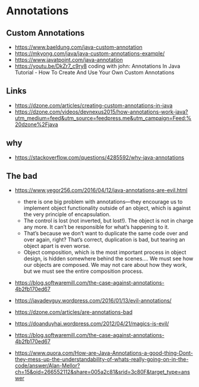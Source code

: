 # Annotations

## Custom Annotations

- https://www.baeldung.com/java-custom-annotation
- https://mkyong.com/java/java-custom-annotations-example/
- https://www.javatpoint.com/java-annotation
- https://youtu.be/DkZr7_c9ry8 coding with john: Annotations In Java Tutorial - How To Create And Use Your Own Custom Annotations

## Links

- https://dzone.com/articles/creating-custom-annotations-in-java
- https://dzone.com/videos/devnexus2015/how-annotations-work-java?utm_medium=feed&utm_source=feedpress.me&utm_campaign=Feed:%20dzone%2Fjava

## why

- https://stackoverflow.com/questions/4285592/why-java-annotations

## The bad

- https://www.yegor256.com/2016/04/12/java-annotations-are-evil.html

  - there is one big problem with annotations—they encourage us to implement object functionality outside of an object, which is against the very principle of encapsulation.
  - The control is lost (not inverted, but lost!). The object is not in charge any more. It can’t be responsible for what’s happening to it.
  - That’s because we don’t want to duplicate the same code over and over again, right? That’s correct, duplication is bad, but tearing an object apart is even worse.
  - Object composition, which is the most important process in object design, is hidden somewhere behind the scenes.... We must see how our objects are composed. We may not care about how they work, but we must see the entire composition process.

- https://blog.softwaremill.com/the-case-against-annotations-4b2fb170ed67
- https://javadevguy.wordpress.com/2016/01/13/evil-annotations/
- https://dzone.com/articles/are-annotations-bad
- https://doanduyhai.wordpress.com/2012/04/21/magics-is-evil/
- https://blog.softwaremill.com/the-case-against-annotations-4b2fb170ed67
- https://www.quora.com/How-are-Java-Annotations-a-good-thing-Dont-they-mess-up-the-understandability-of-whats-really-going-on-in-the-code/answer/Alan-Mellor?ch=15&oid=266552112&share=005a2c81&srid=3c80F&target_type=answer
